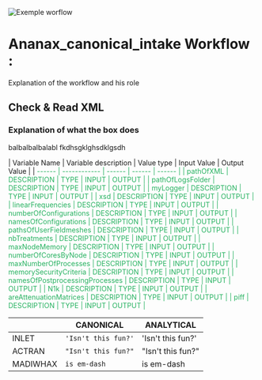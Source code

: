 ![Exemple worflow](https://user-images.githubusercontent.com/45098441/71828184-201f9f80-30a2-11ea-81f8-18cfbb8be836.jpeg)


# Ananax_canonical_intake Workflow :

Explanation of the workflow and his role

## Check & Read XML

### Explanation of what the box does

balbalbalbalabl fkdhsgklghsdklgsdh

| Variable Name | Variable description | Value type | Input Value | Output Value |
| <span style="color: #26B260"> ------ | ------------ | ------ | ------ |  ------ |
| pathOfXML | DESCRIPTION | TYPE | INPUT | OUTPUT |
| pathOfLogsFolder | DESCRIPTION | TYPE | INPUT | OUTPUT |
| myLogger | DESCRIPTION | TYPE | INPUT | OUTPUT |
| xsd | DESCRIPTION | TYPE | INPUT | OUTPUT |
| linearFrequencies | DESCRIPTION | TYPE | INPUT | OUTPUT |
| numberOfConfigurations | DESCRIPTION | TYPE | INPUT | OUTPUT |
| namesOfConfigurations | DESCRIPTION | TYPE | INPUT | OUTPUT |
| pathsOfUserFieldmeshes | DESCRIPTION | TYPE | INPUT | OUTPUT |
| nbTreatments | DESCRIPTION | TYPE | INPUT | OUTPUT |
| maxNodeMemory | DESCRIPTION | TYPE | INPUT | OUTPUT |
| numberOfCoresByNode | DESCRIPTION | TYPE | INPUT | OUTPUT |
| maxNumberOfProcesses | DESCRIPTION | TYPE | INPUT | OUTPUT |
| memorySecurityCriteria | DESCRIPTION | TYPE | INPUT | OUTPUT |
| namesOfPostprocessingProcesses | DESCRIPTION | TYPE | INPUT | OUTPUT |
| N1k | DESCRIPTION | TYPE | INPUT | OUTPUT |
| areAttenuationMatrices | DESCRIPTION | TYPE | INPUT | OUTPUT |
| piff | DESCRIPTION | TYPE | INPUT | OUTPUT |


| | CANONICAL | ANALYTICAL |
|-----------|-----------|-----------|
|INLET | `'Isn't this fun?'` | 'Isn't this fun?' |
|ACTRAN |`"Isn't this fun?"` |"Isn't this fun?" |
|MADIWHAX |`is em-dash` | is em-dash |


